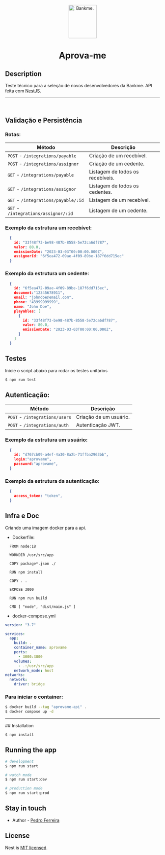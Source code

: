 <p align="center">
  <a href="https://bankme.tech/" target="blank"><img src="../assets/logo-bankme.png" width="91" height="108" alt="Bankme." /></a>
</p>
<h1 align="center">
  Aprova-me
</h1>

## Description
Teste técnico para a seleção de novos desenvolvedores da Bankme.
API feita com [NestJS](https://github.com/nestjs/nest).


<hr>
<br>

## Validação e Persistência

### Rotas:

| Método | Descrição
|---|---|
| `POST` - `/integrations/payable`  | Criação de um recebível. |
| `POST` - `/integrations/assignor`  | Criação de um cedente. |
| `GET` - `/integrations/payable`  | Listagem de todos os recebíveis. |
| `GET` - `/integrations/assignor`  | Listagem de todos os cedentes. |
| `GET` - `/integrations/payable/:id`  | Listagem de um recebível. |
| `GET` - `/integrations/assignor/:id`  | Listagem de um cedente. |


### Exemplo da estrutura um recebível:
```json
  {
    id: "33f48f73-be98-487b-8558-5e72ca6df787",
    valor: 80.0,
    emissionDate: "2023-03-03T00:00:00.000Z",
    assignorId: "6f5ea472-09ae-4f09-89be-187f6dd715ec"
  }
```

### Exemplo da estrutura um cedente:
```json
  {
    id: "6f5ea472-09ae-4f09-89be-187f6dd715ec",
    document:"12345678911",
    email: "johndoe@email.com",
    phone: "43999999999",
    name: "John Doe",
    playables: [
      {
        id: "33f48f73-be98-487b-8558-5e72ca6df787",
        valor: 80.0,
        emissionDate: "2023-03-03T00:00:00.000Z",
      }
    ]
  }
```

## Testes
Inicie o script abaixo para rodar os testes unitários
```bash
$ npm run test
```


## Autenticação:

| Método | Descrição
|---|---|
| `POST` - `/integrations/users`  |  Criação de um usuário. |
| `POST` - `/integrations/auth`  | Autenticação JWT. |

### Exemplo da estrutura um usuário:
```json
  {
    id: "d767cb09-a4ef-4a30-8a2b-71ffba2963bb",
    login:"aprovame",
    password:"aprovame",
  }
```

### Exemplo da estrutura da autenticação:
```json
  {
    access_token: "token",
  }
```

## Infra e Doc
Criando uma imagem docker para a api.

-  Dockerfile:
```docker
  FROM node:18

  WORKDIR /usr/src/app

  COPY package*.json ./

  RUN npm install

  COPY . .

  EXPOSE 3000

  RUN npm run build

  CMD [ "node", "dist/main.js" ]
```
- docker-compose.yml
```yml
version: "3.7"

services:
  app:
    build: .
    container_name: aprovame
    ports:
      - 3000:3000
    volumes:
      - .:/usr/src/app
    network_mode: host
networks:
  network:
    driver: bridge
```

### Para iniciar o container:

```bash
$ docker build --tag "aprovame-api" .
$ docker compose up -d
```

<hr>
## Installation

```bash
$ npm install
```

## Running the app

```bash
# development
$ npm run start

# watch mode
$ npm run start:dev

# production mode
$ npm run start:prod
```

## Stay in touch
- Author - [Pedro Ferreira](https://www.linkedin.com/in/pedrolcsf/)
## License

Nest is [MIT licensed](LICENSE).
